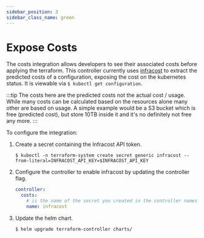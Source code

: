 ```yaml
---
sidebar_position: 3
sidebar_class_name: green
---
```

# Expose Costs

The costs integration allows developers to see their associated costs before applying the terraform. This controller currently uses [infracost](https://infracost.io) to extract the predicted costs of a configuration, exposing the cost on the kubernetes status. It is viewable via `$ kubectl get configuration`.

:::tip
The costs here are the predicted costs not the actual cost / usage. While many costs can be calculated based on the resources alone many other are based on usage. A simple example would be a S3 bucket which is free (predicted cost), but store 10TB inside it and it's no definitely not free any more.
:::

To configure the integration:

1. Create a secret containing the Infracost API token.

    `$ kubectl -n terraform-system create secret generic infracost --from-literal=INFRACOST_API_KEY=$INFRACOST_API_KEY`

2. Configure the controller to enable infracost by updating the controller flag.
      ```YAML
      controller:
        costs:
          # is the name of the secret you created in the controller namespace above
          name: infracost
      ```

3. Update the helm chart.

    `$ helm upgrade terraform-controller charts/`

